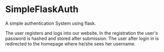 # SimpleFlaskAuth
A simple authentication System using flask.

The user registers and logs into our website. In the registration the user's password is hashed and stored after submission.
The user after login in is redirected to the homepage where he/she sees her username.
